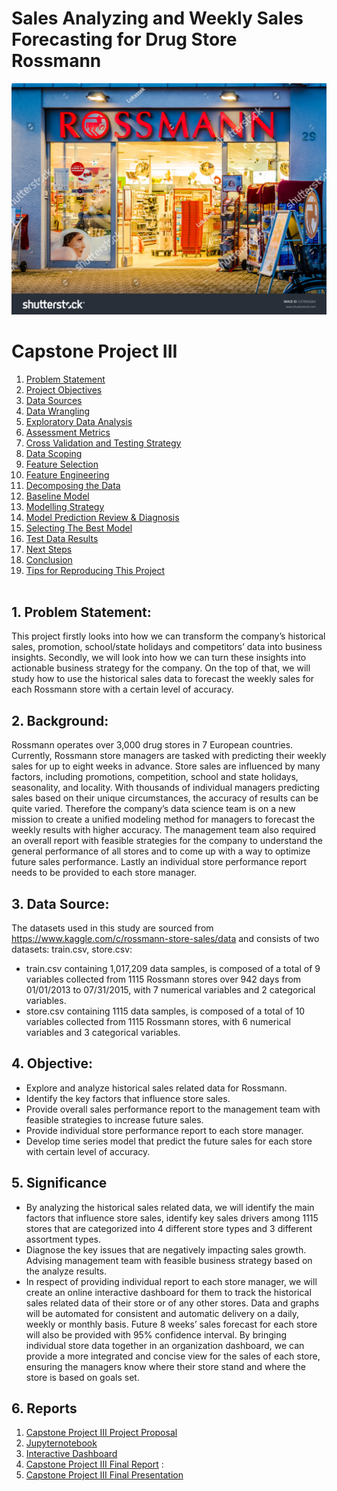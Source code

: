 # Sales Analyzing and Weekly Sales Forecasting for Drug Store Rossmann
![cover_photo](./src/cover_photo.jpg)
# Capstone Project III
1.	[Problem Statement](#1-problem-statement)
2.	[Project Objectives](#2-background)
3.	[Data Sources](#3-data-sources)
4.	[Data Wrangling](#4-objective)
5.	[Exploratory Data Analysis](#5-significance)
6.	[Assessment Metrics](#6-reports)
7.  [Cross Validation and Testing Strategy](#7-cross-validation-and-testing-strategy)
8.  [Data Scoping](#8-data-scoping)
9.	[Feature Selection](#9-feature-selection)
10. [Feature Engineering](#10-feature-engineering)
11. [Decomposing the Data](#11-decomposing-the-data)
12. [Baseline Model](#12-baseline-model)
13. [Modelling Strategy](#13-modelling-strategy)
14. [Model Prediction Review & Diagnosis](#14-model-prediction-review-and-diagnosis)
15. [Selecting The Best Model](#15-selecting-the-best-model)
16. [Test Data Results](#16-test-data-results)
17. [Next Steps](#17-next-steps)
18. [Conclusion](#18-conclusion)
19. [Tips for Reproducing This Project](#19-tips-for-reproducing-this-project)
<br/><br/>





## 1. Problem Statement:
This project firstly looks into how we can transform the company’s historical sales, promotion, school/state holidays and competitors’ data into business insights. Secondly, we will look into how we can turn these insights into actionable business strategy for the company. On the top of that, we will study how to use the historical sales data to forecast the weekly sales for each Rossmann store with a certain level of accuracy. 

## 2. Background:
Rossmann operates over 3,000 drug stores in 7 European countries. Currently, Rossmann store managers are tasked with predicting their weekly sales for up to eight weeks in advance. Store sales are influenced by many factors, including promotions, competition, school and state holidays, seasonality, and locality. With thousands of individual managers predicting sales based on their unique circumstances, the accuracy of results can be quite varied. Therefore the company’s data science team is on a new mission to create a unified modeling method for managers to forecast the weekly results with higher accuracy. The management team also required an overall report with feasible strategies for the company to understand the general performance of all stores and to come up with a way to optimize future sales performance. Lastly an individual store performance report needs to be provided to each store manager. 

## 3. Data Source:
The datasets used in this study are sourced from https://www.kaggle.com/c/rossmann-store-sales/data and consists of two datasets: 
train.csv, store.csv:
- train.csv containing 1,017,209 data samples, is composed of a total of 9 variables collected from 1115 Rossmann stores over 942 days from 01/01/2013 to 07/31/2015, with 7 numerical variables and 2 categorical variables. 
- store.csv containing 1115 data samples, is composed of a total of 10 variables collected from 1115 Rossmann stores, with 6 numerical variables and 3 categorical variables. 


## 4. Objective:
-	Explore and analyze historical sales related data for Rossmann. 
-	Identify the key factors that influence store sales.
-	Provide overall sales performance report to the management team with feasible strategies to increase future sales.  
-	Provide individual store performance report to each store manager.
-	Develop time series model that predict the future sales for each store with certain level of accuracy.  


## 5. Significance 
- By analyzing the historical sales related data, we will identify the main factors that influence store sales, identify key sales drivers among 1115 stores that are categorized into 4 different store types and 3 different assortment types. 
- Diagnose the key issues that are negatively impacting sales growth. Advising management team with feasible business strategy based on the analyze results. 
- In respect of providing individual report to each store manager, we will create an online interactive dashboard for them to track the historical sales related data of their store or of any other stores. Data and graphs will be automated for consistent and automatic delivery on a daily, weekly or monthly basis. Future 8 weeks’ sales forecast for each store will also be provided with 95% confidence interval. By bringing individual store data together in an organization dashboard, we can provide a more integrated and concise view for the sales of each store, ensuring the managers know where their store stand and where the store is based on goals set.

## 6. Reports
1. [Capstone Project III Project Proposal](https://github.com/yoyo6022/Sales-Analyzing-and-Weekly-Sales-Forecasting-for-Drug-Store-Rossmann/blob/master/report/Yang_Liu_Kunz_Capstone_3_Project%20Proposal.pdf)
2. [Jupyternotebook](https://github.com/yoyo6022/Sales-Analyzing-and-Weekly-Sales-Forecasting-for-Drug-Store-Rossmann/tree/master/Notebook)
3. [Interactive Dashboard](https://rossmannsalesdash.herokuapp.com/)
3. [Capstone Project III Final Report]() : 
4. [Capstone Project III Final Presentation]()
